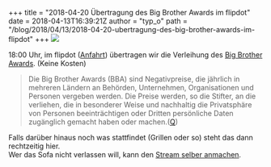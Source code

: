 +++
title = "2018-04-20 Übertragung des Big Brother Awards im flipdot"
date = 2018-04-13T16:39:21Z
author = "typ_o"
path = "/blog/2018/04/13/2018-04-20-ubertragung-des-big-brother-awards-im-flipdot"
+++
[![](https://flipdot.org/blog/uploads/BBA2018.serendipityThumb.jpg)](https://flipdot.org/blog/uploads/BBA2018.jpg)

18:00 Uhr, im flipdot ([Anfahrt](https://flipdot.org/wiki/Kontakt))
übertragen wir die Verleihung des [Big Brother
Awards](https://bigbrotherawards.de/). (Keine Kosten)  
  

> Die Big Brother Awards (BBA) sind Negativpreise, die jährlich in
> mehreren Ländern an Behörden, Unternehmen, Organisationen und Personen
> vergeben werden. Die Preise werden, so die Stifter, an die verliehen,
> die in besonderer Weise und nachhaltig die Privatsphäre von Personen
> beeinträchtigen oder Dritten persönliche Daten zugänglich gemacht
> haben oder
> machen.([Q](https://de.wikipedia.org/wiki/Big_Brother_Awards))

  
  
Falls darüber hinaus noch was stattfindet (Grillen oder so) steht das
dann rechtzeitig hier.  
Wer das Sofa nicht verlassen will, kann den [Stream selber
anmachen](https://bigbrotherawards.de/stream).
